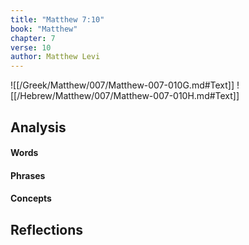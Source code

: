 ```yaml
---
title: "Matthew 7:10"
book: "Matthew"
chapter: 7
verse: 10
author: Matthew Levi
---
```

![[/Greek/Matthew/007/Matthew-007-010G.md#Text]]
![[/Hebrew/Matthew/007/Matthew-007-010H.md#Text]]

## Analysis

#### Words

#### Phrases

#### Concepts

## Reflections
